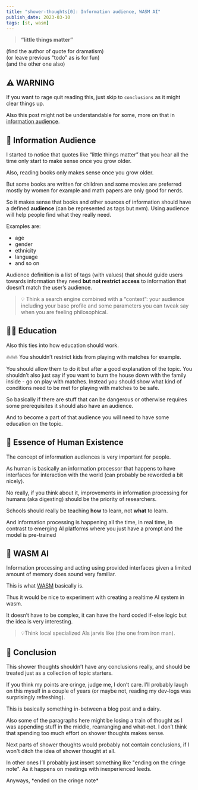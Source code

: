 ```yaml
---
title: "shower-thoughts[0]: Information audience, WASM AI"
publish_date: 2023-03-10
tags: [st, wasm]
---
```


> **“little things matter”**

(find the author of quote for dramatism)<br>
(or leave previous “todo” as is for fun)<br>
(and the other one also)

## ⚠️ WARNING

If you want to rage quit reading this, just skip to `conclusions` as it might clear things up.

Also this post might not be understandable for some, more on that in [information audience](#information-audience).

## 🔖 Information Audience

I started to notice that quotes like “little things matter” that you hear all the time only start to make sense once you grow older.

Also, reading books only makes sense once you grow older.

But some books are written for children and some movies are preferred mostly by women for example and math papers are only good for nerds.

So it makes sense that books and other sources of information should have a defined **audience** (can be represented as tags but nvm). Using audience will help people find what they really need.

Examples are:

- age
- gender
- ethnicity
- language
- and so on

Audience definition is a list of tags (with values) that should guide users towards information they need **but not restrict access** to information that doesn’t match the user’s audience.

> 💡 Think a search engine combined with a “context”: your audience including your base profile and some parameters you can tweak say when you are feeling philosophical.

## 👩‍🏫 Education

Also this ties into how education should work.

🔥🔥🔥 You shouldn’t restrict kids from playing with matches for example.

You should allow them to do it but after a good explanation of the topic. You shouldn’t also just say if you want to burn the house down with the family inside - go on play with matches. Instead you should show what kind of conditions need to be met for playing with matches to be safe.

So basically if there are stuff that can be dangerous or otherwise requires some prerequisites it should also have an audience.

And to become a part of that audience you will need to have some education on the topic.

## 🤯 Essence of Human Existence

The concept of information audiences is very important for people.

As human is basically an information processor that happens to have interfaces for interaction with the world (can probably be reworded a bit nicely).

No really, if you think about it, improvements in information processing for humans (aka digesting) should be the priority of researchers.

Schools should really be teaching **how** to learn, not **what** to learn.

And information processing is happening all the time, in real time, in contrast to emerging AI platforms where you just have a prompt and the model is pre-trained

## 🤖 WASM AI

Information processing and acting using provided interfaces given a limited amount of memory does sound very familiar.

This is what [WASM](https://webassembly.org/) basically is.

Thus it would be nice to experiment with creating a realtime AI system in wasm.

It doesn’t have to be complex, it can have the hard coded if-else logic but the idea is very interesting.

> 💡Think local specialized AIs jarvis like (the one from iron man).

## 🐸 Conclusion

This shower thoughts shouldn’t have any conclusions really, and should be treated just as a collection of topic starters.

If you think my points are cringe, judge me, I don’t care. I’ll probably laugh on this myself in a couple of years (or maybe not, reading my dev-logs was surprisingly refreshing).

This is basically something in-between a blog post and a dairy.

Also some of the paragraphs here might be losing a train of thought as I was appending stuff in the middle, rearranging and what-not. I don’t think that spending too much effort on shower thoughts makes sense.

Next parts of shower thoughts would probably not contain conclusions, if I won't ditch the idea of shower thought at all.

In other ones I’ll probably just insert something like "ending on the cringe note". As it happens on meetings with inexperienced leeds.

Anyways, \*ended on the cringe note\*
